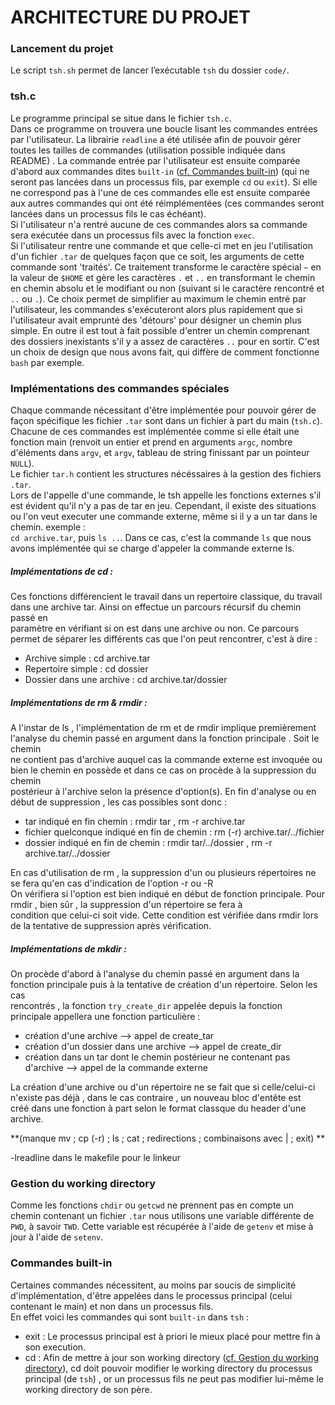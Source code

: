 # ARCHITECTURE DU PROJET  

### Lancement du projet

Le script `tsh.sh` permet de lancer l’exécutable `tsh` du dossier `code/`.  


### tsh.c

Le programme principal se situe dans le fichier `tsh.c`.  
Dans ce programme on trouvera une boucle lisant les commandes entrées par l'utilisateur. La librairie `readline` a été utilisée afin de pouvoir gérer toutes les tailles de commandes (utilisation possible indiquée dans README) .
La commande entrée par l'utilisateur est ensuite comparée d'abord aux commandes dites `built-in` ([cf. Commandes built-in](#-Commandes-built-in)) (qui ne seront pas lancées dans un processus fils, par exemple `cd` ou `exit`).
Si elle ne correspond pas à l'une de ces commandes elle est ensuite comparée aux autres commandes qui ont été réimplémentées (ces commandes seront lancées dans un processus fils le cas échéant).  
Si l'utilisateur n'a rentré aucune de ces commandes alors sa commande sera exécutée dans un processus fils avec la fonction `exec`.  
Si l'utilisateur rentre une commande et que celle-ci met en jeu l'utilisation d'un fichier `.tar` de quelques façon que ce soit, les arguments de cette commande sont 'traités'.
Ce traitement transforme le caractère spécial `~` en la valeur de `$HOME` et gère les caractères `.` et `..` en transformant le chemin en chemin absolu et le modifiant ou non (suivant si le caractère rencontré et `..` ou `.`).
Ce choix permet de simplifier au maximum le chemin entré par l'utilisateur, les commandes s'exécuteront alors plus rapidement que
si l'utilisateur avait emprunté des 'détours' pour désigner un chemin plus simple. En outre il est tout à fait possible d'entrer un chemin comprenant des dossiers inexistants
s'il y a assez de caractères `..` pour en sortir. C'est un choix de design que nous avons fait, qui diffère de comment fonctionne `bash` par exemple.


### Implémentations des commandes spéciales

Chaque commande nécessitant d'être implémentée pour pouvoir gérer de façon spécifique les fichier `.tar` sont dans un fichier à part du main (`tsh.c`).  
Chacune de ces commandes est implémentée comme si elle était une fonction main (renvoit un entier et prend en arguments `argc`, nombre d'éléments dans `argv`, et `argv`,
tableau de string finissant par un pointeur `NULL`).  
Le fichier `tar.h` contient les structures nécéssaires à la gestion des fichiers `.tar`.  
Lors de l'appelle d'une commande, le tsh appelle les fonctions externes s'il est évident qu'il n'y a pas de tar en jeu. Cependant, il existe des situations
ou l'on veut executer une commande externe, même si il y a un tar dans le chemin. exemple :  
`cd archive.tar`, puis `ls ..`. Dans ce cas, c'est la commande `ls` que nous avons implémentée qui se charge d'appeler la commande externe ls.   


##### Implémentations de cd :  
Ces fonctions différencient le travail dans un repertoire classique, du travail dans une archive tar. Ainsi on effectue un parcours récursif du chemin passé en   
paramètre en vérifiant si on est dans une archive ou non. Ce parcours permet de séparer les différents cas que l'on peut rencontrer, c'est à dire :
 - Archive simple : cd archive.tar  
 - Repertoire simple : cd dossier  
 - Dossier dans une archive : cd archive.tar/dossier  



##### Implémentations de rm & rmdir :  
A l'instar de ls , l'implémentation de rm et de rmdir implique premièrement l'analyse du chemin passé en argument dans la fonction principale . Soit le chemin  
ne contient pas d'archive auquel cas la commande externe est invoquée ou bien le chemin en possède et dans ce cas on procède à la suppression du chemin  
postérieur à l'archive selon la présence d'option(s). En fin d'analyse ou en début de suppression , les cas possibles sont donc :  
- tar indiqué en fin chemin : rmdir tar , rm -r archive.tar  
- fichier quelconque indiqué en fin de chemin : rm (-r) archive.tar/../fichier  
- dossier indiqué en fin de chemin : rmdir tar/../dossier , rm -r archive.tar/../dossier  

En cas d'utilisation de rm , la suppression d'un ou plusieurs répertoires ne se fera qu'en cas d'indication de l'option -r ou -R  
On vérifiera si l'option est bien indiqué en début de fonction principale. Pour rmdir , bien sûr , la suppression d'un répertoire se fera à  
condition que celui-ci soit vide. Cette condition est vérifiée dans rmdir lors de la tentative de suppression après vérification.  


##### Implémentations de mkdir :  
On procède d'abord à l'analyse du chemin passé en argument dans la fonction principale puis à la tentative de création d'un répertoire. Selon les cas  
rencontrés , la fonction `try_create_dir` appelée depuis la fonction principale appellera une fonction particulière :   
- création d'une archive --> appel de create_tar  
- création d'un dossier dans une archive --> appel de create_dir  
- création dans un tar dont le chemin postérieur ne contenant pas d'archive --> appel de la commande externe  

La création d'une archive ou d'un répertoire ne se fait que si celle/celui-ci n'existe pas déjà , dans le cas contraire , un nouveau bloc d'entête est  
créé dans une fonction à part selon le format classque du header d'une archive.  



**(manque mv ; cp (-r) ; ls ; cat ; redirections ; combinaisons avec | ; exit)  **

-lreadline dans le makefile pour le linkeur



### Gestion du working directory

Comme les fonctions `chdir` ou `getcwd` ne prennent pas en compte un chemin contenant un fichier `.tar` nous utilisons une variable différente de `PWD`, à savoir `TWD`. Cette variable est récupérée à l'aide de `getenv` et mise à jour à l'aide de `setenv`.  


### Commandes built-in

Certaines commandes nécessitent, au moins par soucis de simplicité d'implémentation, d'être appelées dans le processus principal (celui contenant le main) et non dans un processus fils.  
En effet voici les commandes qui sont `built-in` dans `tsh` :  
- exit : Le processus principal est à priori le mieux placé pour mettre fin à son execution.  
- cd : Afin de mettre à jour son working directory ([cf. Gestion du working directory](#-Gestion-du-working-directory)), cd doit pouvoir modifier le working directory du processus principal (de `tsh`) , or un processus fils ne peut pas modifier lui-même le working directory de son père.  
